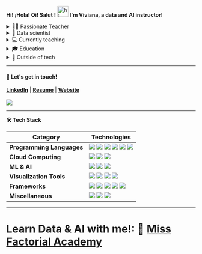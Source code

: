 **Hi! ¡Hola! Oi! Salut !** <img src="https://user-images.githubusercontent.com/1303154/88677602-1635ba80-d120-11ea-84d8-d263ba5fc3c0.gif" width="29" alt="hi"> **I'm Viviana, a data and AI instructor!**

<details>
<summary>👩‍🏫 Passionate Teacher</summary>
    <ul>
<li>Taught over 2,700 students worldwide, including the USA, UK, Canada, Colombia, Burundi, Spain, France, Germany, and more.</li>
<li>Known for making complex topics fun and engaging!</li>
<li>Courses include AI, Machine Learning, Deep Learning, Data Science, Data Analytics, Data Literacy, Data Storytelling, and Data Visualization.</li>
<li>Levels: Master’s Level, Undergraduate, Bootcamps, Professional Certificates, Private Tutoring, Corporate Reskilling/Upskilling.</li>
<li>I teach in English, Spanish, or Portuguese; I also respond to questions in French.</li>
        </ul>
</details>

<details>  
<summary>🚀 Data scientist</summary>
    <ul>
    <li>Over five years of data science experience with leading organizations, delivering AI and ML results in marketing, retail, entertainment, and cybersecurity.</li>
    <li>Expert in automated solutions and web scraping to transform complex data into actionable insights and engaging visualizations.</li>
    <li>Launched my own data science consulting business in 2020, officially registered in Florida in 2021, and made it my full-time job in 2023. Want to leverage the power of data to drive your business forward? Let's connect!</li>
    </ul>
</details>

<details>  
<summary>💻 Currently teaching</summary>
    <ul>
<li>Lead Instructor at Correlation One for the Amazon Career Choice Data Analytics program (11.0 and 12.0).</li>
<li>Learning Facilitator at Emeritus for the Imperial College Business School and UC Berkeley Haas's Professional Certificate in Machine Learning and Artificial Intelligence.</li>
        <li>Profesora de la cátedra internacional de Inteligencia Artificial en la Unicomfacauca en Popayán, Colombia.</li>
    </ul>
</details>

<details>
<summary>🎓 Education </summary>
    <ul>
<li>Master's in Data Science from the University of San Francisco.</li>
<li>Bachelor's degree in Mathematics and Associate's degree in Media Production.</li>
<li>Been coding for over ten years!</li>
        </ul>
</details>

<details>
<summary>💅 Outside of tech</summary>
<ul>
<li>Experience as a TV and radio host in the USA, Colombia, and the Dominican Republic.</li>
<li>Participated as Miss Sucre at the Miss Universe Colombia 2021 pageant and placed in the top 13.</li>
<li>Been to 26 countries and counting!</li>
    </ul>
</details>

<hr>

#### 💬 Let's get in touch!
<b><a href='https://www.linkedin.com/in/vivianamarquez' target='_blank'>LinkedIn</a></b> | <b><a href='https://drive.google.com/file/d/1QgwBhK_-UvXeh6Eh6zUdyWZLMGvwo-Ip/view' target='_blank'>Resume</a></b> | <b><a href='https://vivianamarquez.com' target='_blank'>Website</a></b>
<br><br>
![](https://komarev.com/ghpvc/?username=vivianamarquez&style=flat&color=CB62B2) 
<hr>
<!-- Tech Stack -->  
<b>🛠️ Tech Stack</b>
    <p>

| **Category** | **Technologies** |
| - | - |
**Programming Languages** | <img src='https://img.shields.io/static/v1?label=&message=Python&color=3C78A9&logo=python&logoColor=white'> <img src='https://img.shields.io/static/v1?label=&message=SQL&color=004F9F&logo=postgresql&logoColor=white'> <img src='https://img.shields.io/static/v1?label=&message=SageMath&color=1b1ab6&logo=PyG&logoColor=white'> <img src='https://img.shields.io/static/v1?label=&message=R&color=276DC2&logo=r&logoColor=white'> <img src='https://img.shields.io/static/v1?label=&message=C%2B%2B&color=00599C&logo=c%2B%2B&logoColor=white'> <img src='https://img.shields.io/static/v1?label=&message=Java&color=f89820&logo=java&logoColor=white'>
**Cloud Computing** | <img src='https://img.shields.io/static/v1?label=&message=AWS&color=FF9900&logo=amazonaws&logoColor=white'> <img src='https://img.shields.io/static/v1?label=&message=GCP&color=4285F4&logo=google-cloud&logoColor=white'> <img src='https://img.shields.io/static/v1?label=&message=Heroku&color=430098&logo=heroku&logoColor=white'>
**ML & AI** | <img src='https://img.shields.io/static/v1?label=&message=PyTorch&color=EE4C2C&logo=pytorch&logoColor=white'> <img src='https://img.shields.io/static/v1?label=&message=scikit-learn&color=F7931E&logo=scikitlearn&logoColor=white'> <img src='https://img.shields.io/static/v1?label=&message=Hugging%20Face&color=FFC83D&logo=Hugging&logoColor=white'>
**Visualization Tools** | <img src='https://img.shields.io/static/v1?label=&message=Plotly&color=404f76&logo=plotly&logoColor=a4a4bb'> <img src='https://img.shields.io/static/v1?label=&message=Tableau&color=60688D&logo=Tableau&logoColor=white'> <img src='https://img.shields.io/static/v1?label=&message=LookerStudio&color=4484f3&logo=Looker&logoColor=white'>  <img src='https://img.shields.io/static/v1?label=&message=Power%20BI&color=F2C811&logo=powerbi&logoColor=gray'>      
**Frameworks** | <img src='https://img.shields.io/static/v1?label=&message=PySpark&color=E25A1C&logo=apachespark&logoColor=white'> <img src='https://img.shields.io/static/v1?label=&message=Selenium&color=43B02A&logo=Selenium&logoColor=white'> <img src='https://img.shields.io/static/v1?label=&message=Open%20CV&color=5C3EE8&logo=opencv&logoColor=white'> <img src='https://img.shields.io/static/v1?label=&message=Flask&color=000000&logo=flask&logoColor=white'> <img src='https://img.shields.io/static/v1?label=&message=Conda&color=44A833&logo=anaconda&logoColor=white'> 
**Miscellaneous** | <img src='https://img.shields.io/static/v1?label=&message=Git&color=F05032&logo=git&logoColor=white'> <img src='https://img.shields.io/static/v1?label=&message=VIM&color=019733&logo=vim&logoColor=white'> <img src='https://img.shields.io/static/v1?label=&message=LaTeX&color=008080&logo=LaTeX&logoColor=white'>
  </p>

<hr>

# Learn Data & AI with me!: 🚀 [Miss Factorial Academy](https://missfactorial.com)
